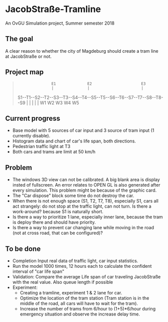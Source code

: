 # JacobStraße-Tramline
An OvGU Simulation project, Summer semester 2018

## The goal
A clear reason to whether the city of Magdeburg should create a tram line at JacobStraße or not.

## Project map

>                    E1              E2                      E3
>                    |               |                       |
>S1--T1--S2--T2--S3--T3--S4--T4--S5--T5--S6--T6--S7--T7--S8--T8--S9
>    |       |               |               |       |
>    W1      W2              W3              W4      W5


## Current progress

* Base model with 5 sources of car input and 3 source of tram input (1 currently disable).
* Histogram data and chart of car's life span, both directions.
* Pedestrian traffic light at T3
* Both cars and trams are limit at 50 km/h

## Problem

* The windows 3D view can not be calibrated. A big blank area is display insted of fullscreen.  An error relates to OPEN GL is also generated after every simulation.  This problem might be because of the graphic card.
* The "Car dispose" block some time do not destroy the car.
* When there is not enough space (S1, T2, T7, T8), especially S1, cars all act strangely: do not stop at the traffic light, can not turn. Is there a work-around? because S1 is naturally short.
* Is there a way to prioritize 1 lane, especially inner lane, because the tram is deploy there and should have priority.
* Is there a way to prevent car changing lane while moving in the road (not at cross road, that can be configured)? 

## To be done

* Completion Input real data of traffic light, car input statistics.
* Run the model 1000 times, 12 hours each to calculate the confident interval of "car life span"
* Validation: Compare the average Life span of car traveling JacobStraße with the real value. Also queue length if possible
* Experiment:
  * Creating a tramline, experiment 1 & 2 lane for car.
  * Optimize the location of the tram station (Tram station is in the middle of the road, all cars will have to wait for the tram).
  * Increase the number of trams from 6/hour to (1+5)\*6/hour during emergency situation and observe the increase delay time.
